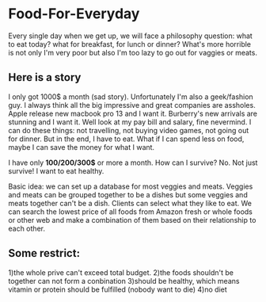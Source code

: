 # Food-For-Everyday

Every single day when we get up, we will face a philosophy question: what to eat today? what for breakfast, for lunch or dinner? What's more horrible is not only I'm very poor but also I'm too lazy to go out for vaggies or meats.

## Here is a story 
I only got 1000$ a month (sad story). Unfortunately I'm also a geek/fashion guy. I always think all the big impressive and great companies are assholes. Apple release new macbook pro 13 and I want it. Burberry's new arrivals are stunning and I want it. Well look at my pay bill and salary, fine nevermind. I can do these things: not travelling, not buying video games, not going out for dinner. But in the end, I have to eat. What if I can spend less on food, maybe I can save the money for what I want.

I have only **100$/200$/300$** or more a month. How can I survive? No. Not just survive! I want to eat healthy.

Basic idea: we can set up a database for most veggies and meats. Veggies and meats can be grouped together to be a dishes but some veggies and meats together can't be a dish. Clients can select what they like to eat. We can search the lowest price of all foods from Amazon fresh or whole foods or other web and make a combination of them based on their relationship to each other.

## Some restrict: 
1)the whole prive can't exceed total budget. 2)the foods shouldn't be together can not form a conbination 3)should be healthy, which means vitamin or protein should be fulfilled (nobody want to die) 4)no diet
